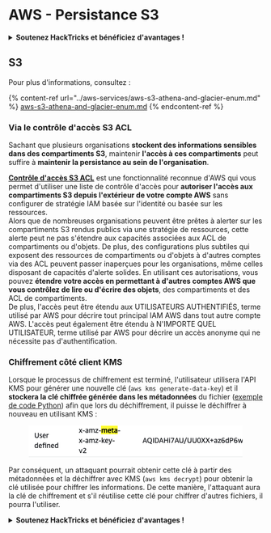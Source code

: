 # AWS - Persistance S3

<details>

<summary><strong>Soutenez HackTricks et bénéficiez d'avantages !</strong></summary>

* Si vous souhaitez voir votre **entreprise annoncée dans HackTricks** ou si vous souhaitez accéder à la **dernière version de PEASS ou télécharger HackTricks en PDF**, consultez les [**PLANS D'ABONNEMENT**](https://github.com/sponsors/carlospolop) !
* Obtenez le [**swag officiel PEASS & HackTricks**](https://peass.creator-spring.com)
* Découvrez [**The PEASS Family**](https://opensea.io/collection/the-peass-family), notre collection exclusive de [**NFTs**](https://opensea.io/collection/the-peass-family)
* **Rejoignez le** 💬 [**groupe Discord**](https://discord.gg/hRep4RUj7f) ou le [**groupe Telegram**](https://t.me/peass) ou **suivez** moi sur **Twitter** 🐦 [**@carlospolopm**](https://twitter.com/carlospolopm)**.**
* **Partagez vos astuces de piratage en soumettant des PR aux** [**HackTricks**](https://github.com/carlospolop/hacktricks) et [**HackTricks Cloud**](https://github.com/carlospolop/hacktricks-cloud) dépôts GitHub.

</details>

## S3

Pour plus d'informations, consultez :

{% content-ref url="../aws-services/aws-s3-athena-and-glacier-enum.md" %}
[aws-s3-athena-and-glacier-enum.md](../aws-services/aws-s3-athena-and-glacier-enum.md)
{% endcontent-ref %}

### Via le contrôle d'accès S3 ACL

Sachant que plusieurs organisations **stockent des informations sensibles dans des compartiments S3**, maintenir **l'accès à ces compartiments** peut suffire à **maintenir la persistance au sein de l'organisation**.

[**Contrôle d'accès S3 ACL**](https://docs.aws.amazon.com/AmazonS3/latest/userguide/acl-overview.html) est une fonctionnalité reconnue d'AWS qui vous permet d'utiliser une liste de contrôle d'accès pour **autoriser l'accès aux compartiments S3 depuis l'extérieur de votre compte AWS** sans configurer de stratégie IAM basée sur l'identité ou basée sur les ressources.\
Alors que de nombreuses organisations peuvent être prêtes à alerter sur les compartiments S3 rendus publics via une stratégie de ressources, cette alerte peut ne pas s'étendre aux capacités associées aux ACL de compartiments ou d'objets. De plus, des configurations plus subtiles qui exposent des ressources de compartiments ou d'objets à d'autres comptes via des ACL peuvent passer inaperçues pour les organisations, même celles disposant de capacités d'alerte solides. En utilisant ces autorisations, vous pouvez **étendre votre accès en permettant à d'autres comptes AWS que vous contrôlez de lire ou d'écrire des objets**, des compartiments et des ACL de compartiments.\
De plus, l'accès peut être étendu aux UTILISATEURS AUTHENTIFIÉS, terme utilisé par AWS pour décrire tout principal IAM AWS dans tout autre compte AWS. L'accès peut également être étendu à N'IMPORTE QUEL UTILISATEUR, terme utilisé par AWS pour décrire un accès anonyme qui ne nécessite pas d'authentification.

### Chiffrement côté client KMS

Lorsque le processus de chiffrement est terminé, l'utilisateur utilisera l'API KMS pour générer une nouvelle clé (`aws kms generate-data-key`) et il **stockera la clé chiffrée générée dans les métadonnées** du fichier ([exemple de code Python](https://aioboto3.readthedocs.io/en/latest/cse.html#how-it-works-kms-managed-keys)) afin que lors du déchiffrement, il puisse le déchiffrer à nouveau en utilisant KMS :&#x20;

<figure><img src="../../../.gitbook/assets/image (1) (1) (1).png" alt=""><figcaption></figcaption></figure>

Par conséquent, un attaquant pourrait obtenir cette clé à partir des métadonnées et la déchiffrer avec KMS (`aws kms decrypt`) pour obtenir la clé utilisée pour chiffrer les informations. De cette manière, l'attaquant aura la clé de chiffrement et s'il réutilise cette clé pour chiffrer d'autres fichiers, il pourra l'utiliser.

<details>

<summary><strong>Soutenez HackTricks et bénéficiez d'avantages !</strong></summary>

* Si vous souhaitez voir votre **entreprise annoncée dans HackTricks** ou si vous souhaitez accéder à la **dernière version de PEASS ou télécharger HackTricks en PDF**, consultez les [**PLANS D'ABONNEMENT**](https://github.com/sponsors/carlospolop) !
* Obtenez le [**swag officiel PEASS & HackTricks**](https://peass.creator-spring.com)
* Découvrez [**The PEASS Family**](https://opensea.io/collection/the-peass-family), notre collection exclusive de [**NFTs**](https://opensea.io/collection/the-peass-family)
* **Rejoignez le** 💬 [**groupe Discord**](https://discord.gg/hRep4RUj7f) ou le [**groupe Telegram**](https://t.me/peass) ou **suivez** moi sur **Twitter** 🐦 [**@carlospolopm**](https://twitter.com/carlospolopm)**.**
* **Partagez vos astuces de piratage en soumettant des PR aux** [**HackTricks**](https://github.com/carlospolop/hacktricks) et [**HackTricks Cloud**](https://github.com/carlospolop/hacktricks-cloud) dépôts GitHub.

</details>
